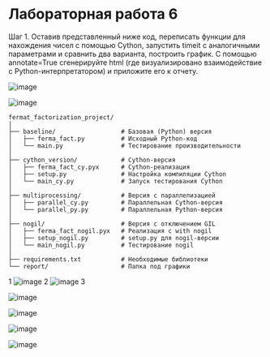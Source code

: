 # Лабораторная работа 6
Шаг 1. Оставив представленный ниже код, переписать функции для нахождения чисел с помощью Cython, запустить timeit с аналогичными параметрами и сравнить два варианта, построить график. С помощью annotate=True сгенерируйте html (где визуализировано взаимодействие с Python-интерпретатором) и приложите его к отчету.

![image](https://github.com/user-attachments/assets/1d4ca0be-68e5-4103-a4b2-65dfe02759c4)

![image](https://github.com/user-attachments/assets/a7227971-37d5-46fb-8a72-c1ff41f528c7)

```
fermat_factorization_project/
│
├── baseline/                  # Базовая (Python) версия
│   ├── ferma_fact.py          # Исходный Python-код
│   └── main.py                # Тестирование производительности
│
├── cython_version/            # Cython-версия
│   ├── ferma_fact_cy.pyx      # Cython-реализация
│   ├── setup.py               # Настройка компиляции Cython
│   └── main_cy.py             # Запуск тестирования Cython
│
├── multiprocessing/           # Версия с параллелизацией
│   ├── parallel_cy.py         # Параллельная Cython-версия
│   └── parallel_py.py         # Параллельная Python-версия
│
├── nogil/                     # Версия с отключением GIL
│   ├── ferma_fact_nogil.pyx   # Реализация с with nogil
│   ├── setup_nogil.py         # setup.py для nogil-версии
│   └── main_nogil.py          # Тестирование nogil
│
├── requirements.txt           # Необходимые библиотеки
└── report/                    # Папка под графики
```

1
![image](https://github.com/user-attachments/assets/fc430bfd-e4c8-45e4-bb3e-accb3541809c)
2
![image](https://github.com/user-attachments/assets/74392a84-b094-4caa-acec-09ee903ca6d8)
3

![image](https://github.com/user-attachments/assets/8248616a-d8a2-4dcf-a50b-05a1f6531560)

![image](https://github.com/user-attachments/assets/74b942f2-cf1a-435c-8a74-ecff1d8dbee8)

![image](https://github.com/user-attachments/assets/27efd435-6eed-4ff5-bcc9-a0b86f2c7099)

![image](https://github.com/user-attachments/assets/1f19e559-fc7c-4665-8090-ee7e75a91dce)
